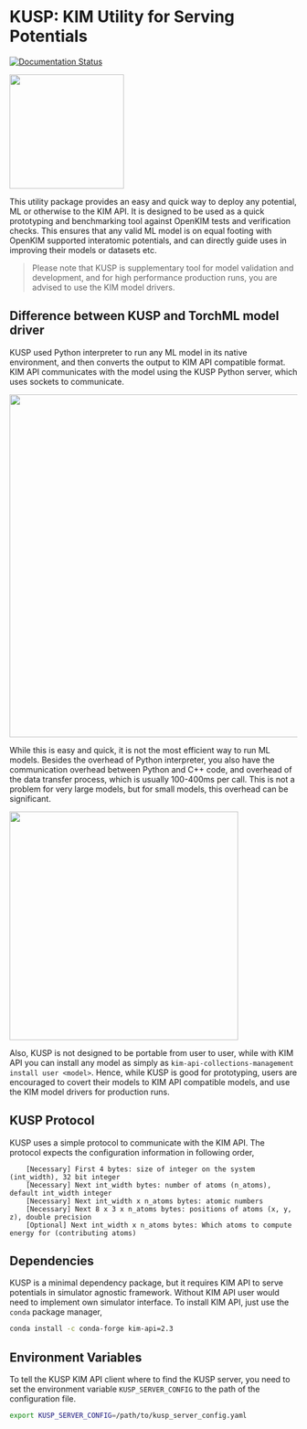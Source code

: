 KUSP: KIM Utility for Serving Potentials
=========================================
[![Documentation Status](https://readthedocs.org/projects/kusp/badge/?version=latest)](https://kusp.readthedocs.io/en/latest/?badge=latest)

<img src="https://kusp.readthedocs.io/en/latest/_images/kusp.png" width="200px">

This utility package provides an easy and quick way to deploy any potential, ML
or otherwise to the KIM API. It is designed to be used as a quick prototyping and benchmarking
tool against OpenKIM tests and verification checks.
This ensures that any valid ML model is on equal footing with OpenKIM supported interatomic
potentials, and can directly guide uses in improving their models or datasets etc.

> Please note that KUSP is supplementary tool for model validation and development,
> and for high performance production runs, you are advised to use the KIM model drivers.

## Difference between KUSP and TorchML model driver
KUSP used Python interpreter to run any ML model in its native environment, and then
converts the output to KIM API compatible format. KIM API communicates with the model using
the KUSP Python server, which uses sockets to communicate.

<img src="https://kusp.readthedocs.io/en/latest/_images/KUSP_mech.png" width='600px'>

While this is easy and quick, it is  not the most efficient way to run ML models. Besides
the overhead of Python interpreter, you also have the communication overhead between
Python and C++ code, and overhead of the data transfer process, which is usually 100-400ms
per call. This is not a problem for very large models, but for small models, this overhead
can be significant.

<img src="https://kusp.readthedocs.io/en/latest/_images/transport.png" width="400px">

Also, KUSP is not designed to be portable from user to user, while with KIM API
you can install any model as simply as `kim-api-collections-management install user <model>`.
Hence, while KUSP is good for prototyping, users are encouraged to covert their models
to KIM API compatible models, and use the KIM model drivers for production runs.

## KUSP Protocol
KUSP uses a simple protocol to communicate with the KIM API. The protocol expects the
configuration information in following order,

```plaintext
    [Necessary] First 4 bytes: size of integer on the system (int_width), 32 bit integer
    [Necessary] Next int_width bytes: number of atoms (n_atoms), default int_width integer
    [Necessary] Next int_width x n_atoms bytes: atomic numbers
    [Necessary] Next 8 x 3 x n_atoms bytes: positions of atoms (x, y, z), double precision
    [Optional] Next int_width x n_atoms bytes: Which atoms to compute energy for (contributing atoms)
```

## Dependencies
KUSP is a minimal dependency package, but it requires KIM API to serve potentials in simulator
agnostic framework. Without KIM API user would need to implement own simulator interface.
To install KIM API, just use the `conda` package manager,

```bash
conda install -c conda-forge kim-api=2.3
```

## Environment Variables
To tell the KUSP KIM API client where to find the KUSP server, you need to set the
environment variable `KUSP_SERVER_CONFIG` to the path of the configuration file.

```bash
export KUSP_SERVER_CONFIG=/path/to/kusp_server_config.yaml
```
